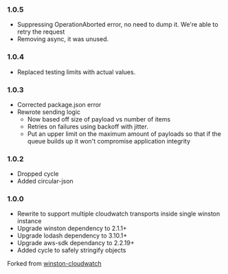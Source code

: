 ### 1.0.5

* Suppressing OperationAborted error, no need to dump it.  We're able to retry the request
* Removing async, it was unused.

### 1.0.4

* Replaced testing limits with actual values.

### 1.0.3

* Corrected package.json error
* Rewrote sending logic
    *  Now based off size of payload vs number of items
    *  Retries on failures using backoff with jitter.
    *  Put an upper limit on the maximum amount of payloads so that if the queue builds up it won't compromise application integrity
       
### 1.0.2

* Dropped cycle
* Added circular-json 

### 1.0.0

* Rewrite to support multiple cloudwatch transports inside single winston instance
* Upgrade winston dependency to 2.1.1+
* Upgrade lodash dependency to 3.10.1+
* Upgrade aws-sdk dependancy to 2.2.19+
* Added cycle to safely stringify objects


[winston-cloudwatch]:
<https://github.com/lazywithclass/winston-cloudwatch>
Forked from 
[winston-cloudwatch]